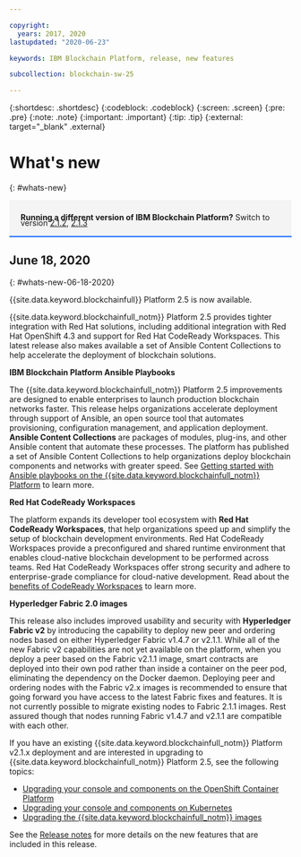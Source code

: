 ```yaml
---

copyright:
  years: 2017, 2020
lastupdated: "2020-06-23"

keywords: IBM Blockchain Platform, release, new features

subcollection: blockchain-sw-25

---
```


{:shortdesc: .shortdesc}
{:codeblock: .codeblock}
{:screen: .screen}
{:pre: .pre}
{:note: .note}
{:important: .important}
{:tip: .tip}
{:external: target="_blank" .external}

# What's new
{: #whats-new}

<div style="background-color: #f4f4f4; padding-left: 20px; border-bottom: 2px solid #0f62fe; padding-top: 12px; padding-bottom: 4px; margin-bottom: 16px;">
  <p style="line-height: 10px;">
    <strong>Running a different version of IBM Blockchain Platform?</strong> Switch to version
    <a href="https://cloud.ibm.com/docs/blockchain-sw?topic=blockchain-sw-whats-new">2.1.2</a>,
    <a href="https://cloud.ibm.com/docs/blockchain-sw-213?topic=blockchain-sw-213-whats-new">2.1.3</a>
    </p>
</div>



## June 18, 2020
{: #whats-new-06-18-2020}


{{site.data.keyword.blockchainfull}} Platform 2.5 is now available.


{{site.data.keyword.blockchainfull_notm}} Platform 2.5 provides tighter integration with Red Hat solutions, including additional integration with Red Hat OpenShift 4.3 and support for Red Hat CodeReady Workspaces. This latest release also makes available a set of Ansible Content Collections to help accelerate the deployment of blockchain solutions.

**IBM Blockchain Platform Ansible Playbooks**  

The {{site.data.keyword.blockchainfull_notm}} Platform 2.5 improvements are designed to enable enterprises to launch production blockchain networks faster. This release helps organizations accelerate deployment through support of Ansible, an open source tool that automates provisioning, configuration management, and application deployment. **Ansible Content Collections** are packages of modules, plug-ins, and other Ansible content that automate these processes. The platform has published a set of Ansible Content Collections to help organizations deploy blockchain components and networks with greater speed. See [Getting started with Ansible playbooks on the {{site.data.keyword.blockchainfull_notm}} Platform](/docs/blockchain-sw-25?topic=blockchain-sw-25-ansible) to learn more.

**Red Hat CodeReady Workspaces**  

The platform expands its developer tool ecosystem with **Red Hat CodeReady Workspaces**, that help organizations speed up and simplify the setup of blockchain development environments. Red Hat CodeReady Workspaces provide a preconfigured and shared runtime environment that enables cloud-native blockchain development to be performed across teams. Red Hat CodeReady Workspaces offer strong security and adhere to enterprise-grade compliance for cloud-native development. Read about the [benefits of CodeReady Workspaces](/docs/blockchain-sw-25?topic=blockchain-sw-25-develop-vscode#develop-vscode-crw-why) to learn more.

**Hyperledger Fabric 2.0 images**

This release also includes improved usability and security with **Hyperledger Fabric v2** by introducing the capability to deploy new peer and ordering nodes based on either Hyperledger Fabric v1.4.7 or v2.1.1. While all of the new Fabric v2 capabilities are not yet available on the platform, when you deploy a peer based on the Fabric v2.1.1 image, smart contracts are deployed into their own pod rather than inside a container on the peer pod, eliminating the dependency on the Docker daemon. Deploying peer and ordering nodes with the Fabric v2.x images is recommended to ensure that going forward you have access to the latest Fabric fixes and features. It is not currently possible to migrate existing nodes to Fabric 2.1.1 images.  Rest assured though that nodes running Fabric v1.4.7 and v2.1.1 are compatible with each other. 


If you have an existing {{site.data.keyword.blockchainfull_notm}} Platform v2.1.x deployment and are interested in upgrading to {{site.data.keyword.blockchainfull_notm}} Platform 2.5, see the following topics:
- [Upgrading your console and components on the OpenShift Container Platform](/docs/blockchain-sw-25?topic=blockchain-sw-25-upgrade-ocp)
- [Upgrading your console and components on Kubernetes](/docs/blockchain-sw-25?topic=blockchain-sw-25-upgrade-k8)
- [Upgrading the {{site.data.keyword.blockchainfull_notm}} images](/docs/blockchain-sw-25?topic=blockchain-sw-25-blockchain-images#blockchain-images-upgrade)


See the [Release notes](/docs/blockchain-sw-25?topic=blockchain-sw-25-release-notes-saas-20#06-18-2020) for more details on the new features that are included in this release.

